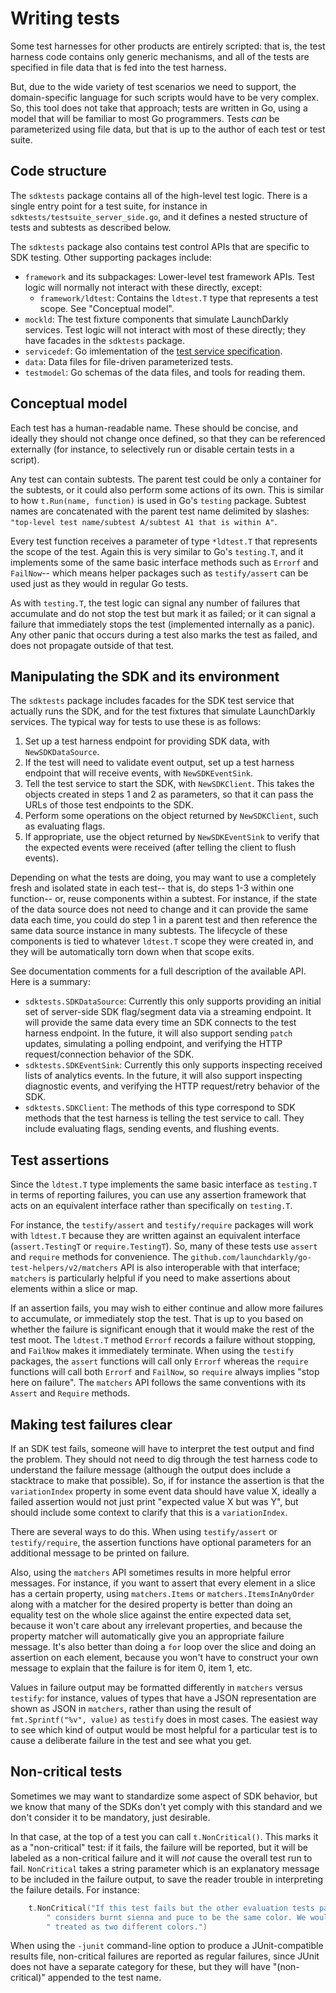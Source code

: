 # Writing tests

Some test harnesses for other products are entirely scripted: that is, the test harness code contains only generic mechanisms, and all of the tests are specified in file data that is fed into the test harness.

But, due to the wide variety of test scenarios we need to support, the domain-specific language for such scripts would have to be very complex. So, this tool does not take that approach; tests are written in Go, using a model that will be familiar to most Go programmers. Tests _can_ be parameterized using file data, but that is up to the author of each test or test suite.

## Code structure

The `sdktests` package contains all of the high-level test logic. There is a single entry point for a test suite, for instance in `sdktests/testsuite_server_side.go`, and it defines a nested structure of tests and subtests as described below.

The `sdktests` package also contains test control APIs that are specific to SDK testing. Other supporting packages include:

* `framework` and its subpackages: Lower-level test framework APIs. Test logic will normally not interact with these directly, except:
  * `framework/ldtest`: Contains the `ldtest.T` type that represents a test scope. See "Conceptual model".
* `mockld`: The test fixture components that simulate LaunchDarkly services. Test logic will not interact with most of these directly; they have facades in the `sdktests` package.
* `servicedef`: Go imlementation of the [test service specification](./service_spec.md).
* `data`: Data files for file-driven parameterized tests.
* `testmodel`: Go schemas of the data files, and tools for reading them.

## Conceptual model

Each test has a human-readable name. These should be concise, and ideally they should not change once defined, so that they can be referenced externally (for instance, to selectively run or disable certain tests in a script).

Any test can contain subtests. The parent test could be only a container for the subtests, or it could also perform some actions of its own. This is similar to how `t.Run(name, function)` is used in Go's `testing` package. Subtest names are concatenated with the parent test name delimited by slashes: `"top-level test name/subtest A/subtest A1 that is within A"`.

Every test function receives a parameter of type `*ldtest.T` that represents the scope of the test. Again this is very similar to Go's `testing.T`, and it implements some of the same basic interface methods such as `Errorf` and `FailNow`-- which means helper packages such as `testify/assert` can be used just as they would in regular Go tests.

As with `testing.T`, the test logic can signal any number of failures that accumulate and do not stop the test but mark it as failed; or it can signal a failure that immediately stops the test (implemented internally as a panic). Any other panic that occurs during a test also marks the test as failed, and does not propagate outside of that test.

## Manipulating the SDK and its environment

The `sdktests` package includes facades for the SDK test service that actually runs the SDK, and for the test fixtures that simulate LaunchDarkly services. The typical way for tests to use these is as follows:

1. Set up a test harness endpoint for providing SDK data, with `NewSDKDataSource`.
2. If the test will need to validate event output, set up a test harness endpoint that will receive events, with `NewSDKEventSink`.
3. Tell the test service to start the SDK, with `NewSDKClient`. This takes the objects created in steps 1 and 2 as parameters, so that it can pass the URLs of those test endpoints to the SDK.
4. Perform some operations on the object returned by `NewSDKClient`, such as evaluating flags.
5. If appropriate, use the object returned by `NewSDKEventSink` to verify that the expected events were received (after telling the client to flush events).

Depending on what the tests are doing, you may want to use a completely fresh and isolated state in each test-- that is, do steps 1-3 within one function-- or, reuse components within a subtest. For instance, if the state of the data source does not need to change and it can provide the same data each time, you could do step 1 in a parent test and then reference the same data source instance in many subtests. The lifecycle of these components is tied to whatever `ldtest.T` scope they were created in, and they will be automatically torn down when that scope exits.

See documentation comments for a full description of the available API. Here is a summary:

* `sdktests.SDKDataSource`: Currently this only supports providing an initial set of server-side SDK flag/segment data via a streaming endpoint. It will provide the same data every time an SDK connects to the test harness endpoint. In the future, it will also support sending `patch` updates, simulating a polling endpoint, and verifying the HTTP request/connection behavior of the SDK.
* `sdktests.SDKEventSink`: Currently this only supports inspecting received lists of analytics events. In the future, it will also support inspecting diagnostic events, and verifying the HTTP request/retry behavior of the SDK.
* `sdktests.SDKClient`: The methods of this type correspond to SDK methods that the test harness is telling the test service to call. They include evaluating flags, sending events, and flushing events.

## Test assertions

Since the `ldtest.T` type implements the same basic interface as `testing.T` in terms of reporting failures, you can use any assertion framework that acts on an equivalent interface rather than specifically on `testing.T`.

For instance, the `testify/assert` and `testify/require` packages will work with `ldtest.T` because they are written against an equivalent interface (`assert.TestingT` or `require.TestingT`). So, many of these tests use `assert` and `require` methods for convenience. The `github.com/launchdarkly/go-test-helpers/v2/matchers` API is also interoperable with that interface; `matchers` is particularly helpful if you need to make assertions about elements within a slice or map.

If an assertion fails, you may wish to either continue and allow more failures to accumulate, or immediately stop the test. That is up to you based on whether the failure is significant enough that it would make the rest of the test moot. The `ldtest.T` method `Errorf` records a failure without stopping, and `FailNow` makes it immediately terminate. When using the `testify` packages, the `assert` functions will call only `Errorf` whereas the `require` functions will call both `Errorf` and `FailNow`, so `require` always implies "stop here on failure". The `matchers` API follows the same conventions with its `Assert` and `Require` methods.

## Making test failures clear

If an SDK test fails, someone will have to interpret the test output and find the problem. They should not need to dig through the test harness code to understand the failure message (although the output does include a stacktrace to make that possible). So, if for instance the assertion is that the `variationIndex` property in some event data should have value X, ideally a failed assertion would not just print "expected value X but was Y", but should include some context to clarify that this is a `variationIndex`.

There are several ways to do this. When using `testify/assert` or `testify/require`, the assertion functions have optional parameters for an additional message to be printed on failure.

Also, using the `matchers` API sometimes results in more helpful error messages. For instance, if you want to assert that every element in a slice has a certain property, using `matchers.Items` or `matchers.ItemsInAnyOrder` along with a matcher for the desired property is better than doing an equality test on the whole slice against the entire expected data set, because it won't care about any irrelevant properties, and because the property matcher will automatically give you an appropriate failure message. It's also better than doing a `for` loop over the slice and doing an assertion on each element, because you won't have to construct your own message to explain that the failure is for item 0, item 1, etc.

Values in failure output may be formatted differently in `matchers` versus `testify`: for instance, values of types that have a JSON representation are shown as JSON in `matchers`, rather than using the result of `fmt.Sprintf("%v", value)` as `testify` does in most cases. The easiest way to see which kind of output would be most helpful for a particular test is to cause a deliberate failure in the test and see what you get.

## Non-critical tests

Sometimes we may want to standardize some aspect of SDK behavior, but we know that many of the SDKs don't yet comply with this standard and we don't consider it to be mandatory, just desirable.

In that case, at the top of a test you can call `t.NonCritical()`. This marks it as a "non-critical" test: if it fails, the failure will be reported, but it will be labeled as a non-critical failure and it will _not_ cause the overall test run to fail. `NonCritical` takes a string parameter which is an explanatory message to be included in the failure output, to save the reader trouble in interpreting the failure details. For instance:

```go
    t.NonCritical("If this test fails but the other evaluation tests passed, it means the SDK"+
        " considers burnt sienna and puce to be the same color. We would prefer for them to be"+
        " treated as two different colors.")
```

When using the `-junit` command-line option to produce a JUnit-compatible results file, non-critical failures are reported as regular failures, since JUnit does not have a separate category for these, but they will have "(non-critical)" appended to the test name.
